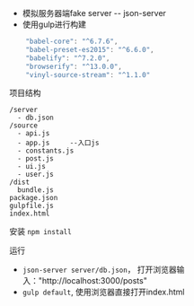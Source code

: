 
- 模拟服务器端fake server -- json-server
- 使用gulp进行构建

```javascript
    "babel-core": "^6.7.6",
    "babel-preset-es2015": "^6.6.0",
    "babelify": "^7.2.0",
    "browserify": "^13.0.0",
    "vinyl-source-stream": "^1.1.0"
```

项目结构

```
/server
  - db.json
/source
  - api.js
  - app.js     --入口js
  - constants.js
  - post.js
  - ui.js
  - user.js
/dist
  bundle.js
package.json
gulpfile.js
index.html
```

安装 `npm install`

运行

- `json-server server/db.json`， 打开浏览器输入："http://localhost:3000/posts"
- `gulp default`, 使用浏览器直接打开index.html


